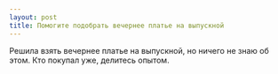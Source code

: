 ```yaml
---
layout: post 
title: Помогите подобрать вечернее платье на выпускной 
--- 
```

Решила взять вечернее платье на выпускной, но ничего не знаю об этом. Кто покупал уже, делитесь опытом.